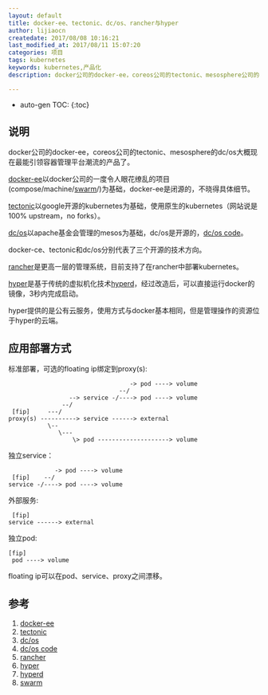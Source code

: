 ```yaml
---
layout: default
title: docker-ee、tectonic、dc/os、rancher与hyper
author: lijiaocn
createdate: 2017/08/08 10:16:21
last_modified_at: 2017/08/11 15:07:20
categories: 项目
tags: kubernetes
keywords: kubernetes,产品化
description: docker公司的docker-ee，coreos公司的tectonic、mesosphere公司的dc/os和rancher、hyper公司的产品大概是现在最能引领容器管理平台潮流的作品了。

---
```


* auto-gen TOC:
{:toc}

## 说明

docker公司的docker-ee，coreos公司的tectonic、mesosphere的dc/os大概现在最能引领容器管理平台潮流的产品了。

[docker-ee][1]以docker公司的一度令人眼花缭乱的项目(compose/machine/[swarm][8]/)为基础，docker-ee是闭源的，不晓得具体细节。

[tectonic][2]以google开源的kubernetes为基础，使用原生的kubernetes（网站说是100% upstream，no forks）。

[dc/os][3]以apache基金会管理的mesos为基础，dc/os是开源的，[dc/os code][4]。

docker-ce、tectonic和dc/os分别代表了三个开源的技术方向。

[rancher][5]是更高一层的管理系统，目前支持了在rancher中部署kubernetes。

[hyper][6]是基于传统的虚拟机化技术[hyperd][7]，经过改造后，可以直接运行docker的镜像，3秒内完成启动。

hyper提供的是公有云服务，使用方式与docker基本相同，但是管理操作的资源位于hyper的云端。

## 应用部署方式

标准部署，可选的floating ip绑定到proxy(s):

	                                  -> pod ----> volume
	                               --/  
	                 --> service -/----> pod ----> volume 
	               --/  
	 [fip]     ---/     
	proxy(s) ----------> service ------> external
	           \--      
	              \---  
	                  \> pod --------------------> volume

独立service：

	             -> pod ----> volume
	 [fip]    --/  
	service -/----> pod ----> volume

外部服务:

	 [fip]
	service ------> external

独立pod:

	[fip]
	 pod ----> volume

floating ip可以在pod、service、proxy之间漂移。

## 参考                     
                            
1. [docker-ee][1]
2. [tectonic][2]
3. [dc/os][3]
4. [dc/os code][4]
5. [rancher][5]
6. [hyper][6]
7. [hyperd][7]
8. [swarm][8]

[1]: https://www.docker.com/enterprise-edition  "docker-ee" 
[2]: https://coreos.com/tectonic/  "tectonic" 
[3]: https://mesosphere.com/product/  "dc/os"
[4]: https://github.com/dcos/dcos  "dc/os code"
[5]: http://rancher.com/  "rancher"
[6]: https://docs.hyper.sh/  "hyper"
[7]: https://github.com/hyperhq/hyperd  "hyperd"
[8]: https://github.com/docker/swarm  "swarm"
